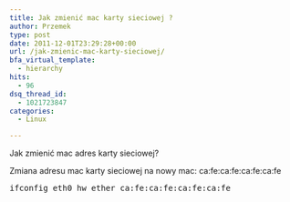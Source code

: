 ```yaml
---
title: Jak zmienić mac karty sieciowej ?
author: Przemek
type: post
date: 2011-12-01T23:29:28+00:00
url: /jak-zmienic-mac-karty-sieciowej/
bfa_virtual_template:
  - hierarchy
hits:
  - 96
dsq_thread_id:
  - 1021723847
categories:
  - Linux

---
```

Jak zmienić mac adres karty sieciowej?  
<!--more-->

Zmiana adresu mac karty sieciowej na nowy mac: ca:fe:ca:fe:ca:fe:ca:fe

<pre class="lang:default highlight:0 decode:true">ifconfig eth0 hw ether ca:fe:ca:fe:ca:fe:ca:fe</pre>

&nbsp;